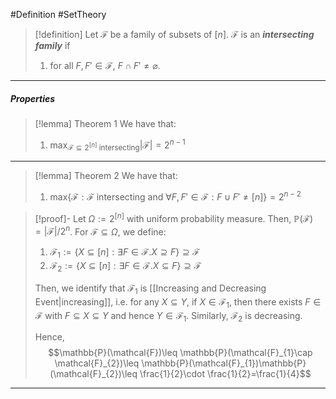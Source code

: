 #Definition #SetTheory

> [!definition]
> Let $\mathcal{F}$ be a family of subsets of $[n]$. $\mathcal{F}$ is an ***intersecting family*** if 
> 1. for all $F,F'\in \mathcal{F}$, $F\cap F'\neq \varnothing$.

---
##### Properties
> [!lemma] Theorem 1
> We have that:
> 1. $\max_{\mathcal{F}\subseteq 2^{[n]}\text{ intersecting}}|\mathcal{F}|=2^{n-1}$
---
> [!lemma] Theorem 2
> We have that:
> 1. $\text{max}\{ \mathcal{F}:\mathcal{F}\text{ intersecting and }\forall F,F'\in \mathcal{F}:F\cup F'\neq[n] \}=2^{n-2}$

> [!proof]-
> Let $\Omega:=2^{[n]}$ with uniform probability measure. Then, $\mathbb{P}(\mathcal{F})=\left| \mathcal{F} \right| / 2^n$. For $\mathcal{F}\subseteq \Omega$, we define:
> 1. $\mathcal{F}_{1}:=\{ X\subseteq [n]: \exists F\in \mathcal{F}.X \supseteq F \}\supseteq \mathcal{F}$
> 2. $\mathcal{F}_{2}:=\{ X\subseteq [n]: \exists F\in \mathcal{F}.X \subseteq F \}\supseteq \mathcal{F}$
>    
>  Then, we identify that $\mathcal{F}_{1}$ is [[Increasing and Decreasing Event|increasing]], i.e. for any $X\subseteq Y$, if $X\in \mathcal{F}_{1}$, then there exists $F\in \mathcal{F}$ with $F\subseteq X\subseteq Y$ and hence $Y\in \mathcal{F}_{1}$. Similarly, $\mathcal{F}_{2}$ is decreasing. 
>  
>  Hence, $$\mathbb{P}(\mathcal{F})\leq \mathbb{P}(\mathcal{F}_{1}\cap \mathcal{F}_{2})\leq \mathbb{P}(\mathcal{F}_{1})\mathbb{P}(\mathcal{F}_{2})\leq \frac{1}{2}\cdot \frac{1}{2}=\frac{1}{4}$$
---
